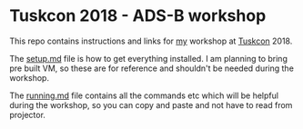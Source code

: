 # Tuskcon 2018 - ADS-B workshop
This repo contains instructions and links for [my](https://twitter.com/nzkarit) workshop at [Tuskcon](http://tuskcon.org/#program) 2018.

The [setup.md](https://github.com/nzkarit/tuskcon-2018-vm/blob/master/setup.md) file is how to get everything installed. I am planning to bring pre built VM, so these are for reference and shouldn't be needed during the workshop.

The [running.md](https://github.com/nzkarit/tuskcon-2018-vm/blob/master/running.md) file contains all the commands etc which will be helpful during the workshop, so you can copy and paste and not have to read from projector.
